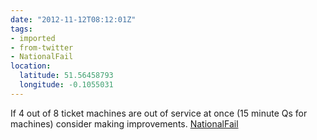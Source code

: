 ```yaml
---
date: "2012-11-12T08:12:01Z"
tags:
- imported
- from-twitter
- NationalFail
location:
  latitude: 51.56458793
  longitude: -0.1055031
---
```

If 4 out of 8 ticket machines are out of service at once \(15 minute Qs for machines\) consider making improvements. [NationalFail](/tags/nationalfail)
